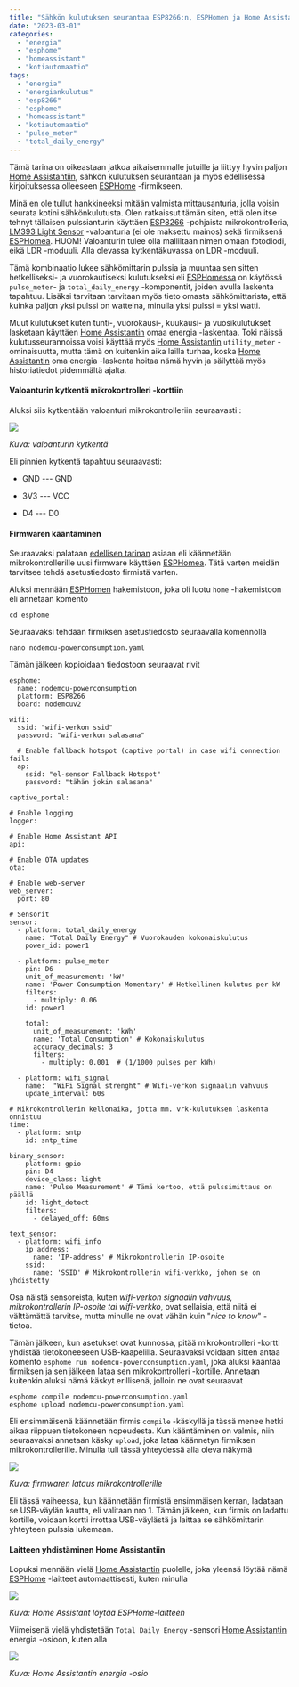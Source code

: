 ```yaml
---
title: "Sähkön kulutuksen seurantaa ESP8266:n, ESPHomen ja Home Assistantin avulla"
date: "2023-03-01"
categories: 
  - "energia"
  - "esphome"
  - "homeassistant"
  - "kotiautomaatio"
tags: 
  - "energia"
  - "energiankulutus"
  - "esp8266"
  - "esphome"
  - "homeassistant"
  - "kotiautomaatio"
  - "pulse_meter"
  - "total_daily_energy"
---
```


Tämä tarina on oikeastaan jatkoa aikaisemmalle jutuille ja liittyy hyvin paljon [Home Assistantiin](https://www.home-assistant.io/), sähkön kulutuksen seurantaan ja myös edellisessä kirjoituksessa olleeseen [ESPHome](/posts/esphomen-asennus-paatteen-kautta-linux-kayttojarjestelmaan/) -firmikseen.

Minä en ole tullut hankkineeksi mitään valmista mittausanturia, jolla voisin seurata kotini sähkönkulutusta. Olen ratkaissut tämän siten, että olen itse tehnyt tällaisen pulssianturin käyttäen [ESP8266](https://en.wikipedia.org/wiki/ESP8266) -pohjaista mikrokontrolleria, [LM393 Light Sensor](https://www.elektroniikkaosat.com/c-67/p-163360505/Valosensorimoduuli-fotodiodi.html) -valoanturia (ei ole maksettu mainos) sekä firmiksenä [ESPHomea](https://esphome.io/). HUOM! Valoanturin tulee olla malliltaan nimen omaan fotodiodi, eikä LDR -moduuli. Alla olevassa kytkentäkuvassa on LDR -moduuli.

Tämä kombinaatio lukee sähkömittarin pulssia ja muuntaa sen sitten hetkelliseksi- ja vuorokautiseksi kulutukseksi eli [ESPHomessa](https://esphome.io/) on käytössä `pulse_meter`\- ja `total_daily_energy` -komponentit, joiden avulla laskenta tapahtuu. Lisäksi tarvitaan tarvitaan myös tieto omasta sähkömittarista, että kuinka paljon yksi pulssi on watteina, minulla yksi pulssi = yksi watti.

Muut kulutukset kuten tunti-, vuorokausi-, kuukausi- ja vuosikulutukset lasketaan käyttäen [Home Assistantin](https://www.home-assistant.io/) omaa energia -laskentaa. Toki näissä kulutusseurannoissa voisi käyttää myös [Home Assistantin](https://www.home-assistant.io/) `utility_meter` -ominaisuutta, mutta tämä on kuitenkin aika lailla turhaa, koska [Home Assistantin](https://www.home-assistant.io/) oma energia -laskenta hoitaa nämä hyvin ja säilyttää myös historiatiedot pidemmältä ajalta.

#### Valoanturin kytkentä mikrokontrolleri -korttiin

Aluksi siis kytkentään valoanturi mikrokontrolleriin seuraavasti :

![](/images/sahkon-kulutuksen-seurantaa-esp8266-esphomen-ja-home-assistantin-avulla/kuva1.webp)

_Kuva: valoanturin kytkentä_

Eli pinnien kytkentä tapahtuu seuraavasti:

- GND --- GND

- 3V3 --- VCC

- D4 --- D0

#### Firmwaren kääntäminen

Seuraavaksi palataan [edellisen tarinan](/posts/esphomen-asennus-paatteen-kautta-linux-kayttojarjestelmaan/) asiaan eli käännetään mikrokontrollerille uusi firmware käyttäen [ESPHomea](https://esphome.io/). Tätä varten meidän tarvitsee tehdä asetustiedosto firmistä varten.

Aluksi mennään [ESPHomen](https://esphome.io/) hakemistoon, joka oli luotu `home` -hakemistoon eli annetaan komento

```
cd esphome
```

Seuraavaksi tehdään firmiksen asetustiedosto seuraavalla komennolla

```
nano nodemcu-powerconsumption.yaml
```

Tämän jälkeen kopioidaan tiedostoon seuraavat rivit

```
esphome:
  name: nodemcu-powerconsumption
  platform: ESP8266
  board: nodemcuv2

wifi:
  ssid: "wifi-verkon ssid"
  password: "wifi-verkon salasana"

  # Enable fallback hotspot (captive portal) in case wifi connection fails
  ap:
    ssid: "el-sensor Fallback Hotspot"
    password: "tähän jokin salasana"

captive_portal:

# Enable logging
logger:

# Enable Home Assistant API
api:

# Enable OTA updates
ota:

# Enable web-server
web_server:
  port: 80

# Sensorit
sensor:
  - platform: total_daily_energy
    name: "Total Daily Energy" # Vuorokauden kokonaiskulutus
    power_id: power1

  - platform: pulse_meter
    pin: D6
    unit_of_measurement: 'kW'
    name: 'Power Consumption Momentary' # Hetkellinen kulutus per kW
    filters:
      - multiply: 0.06
    id: power1
    
    total:
      unit_of_measurement: 'kWh'
      name: 'Total Consumption' # Kokonaiskulutus
      accuracy_decimals: 3
      filters:
        - multiply: 0.001  # (1/1000 pulses per kWh)
    
  - platform: wifi_signal
    name:  "WiFi Signal strenght" # Wifi-verkon signaalin vahvuus
    update_interval: 60s
 
# Mikrokontrollerin kellonaika, jotta mm. vrk-kulutuksen laskenta onnistuu
time:
  - platform: sntp
    id: sntp_time
    
binary_sensor:
  - platform: gpio
    pin: D4
    device_class: light
    name: 'Pulse Measurement' # Tämä kertoo, että pulssimittaus on päällä
    id: light_detect
    filters:
      - delayed_off: 60ms

text_sensor:
  - platform: wifi_info
    ip_address:
      name: 'IP-address' # Mikrokontrollerin IP-osoite
    ssid:
      name: 'SSID' # Mikrokontrollerin wifi-verkko, johon se on yhdistetty
```

Osa näistä sensoreista, kuten _wifi-verkon signaalin vahvuus, mikrokontrollerin IP-osoite tai wifi-verkko_, ovat sellaisia, että niitä ei välttämättä tarvitse, mutta minulle ne ovat vähän kuin "_nice to know_" -tietoa.

Tämän jälkeen, kun asetukset ovat kunnossa, pitää mikrokontrolleri -kortti yhdistää tietokoneeseen USB-kaapelilla. Seuraavaksi voidaan sitten antaa komento `esphome run nodemcu-powerconsumption.yaml`, joka aluksi kääntää firmiksen ja sen jälkeen lataa sen mikrokontrolleri -kortille. Annetaan kuitenkin aluksi nämä käskyt erillisenä, jolloin ne ovat seuraavat

```
esphome compile nodemcu-powerconsumption.yaml
esphome upload nodemcu-powerconsumption.yaml
```

Eli ensimmäisenä käännetään firmis `compile` -käskyllä ja tässä menee hetki aikaa riippuen tietokoneen nopeudesta. Kun kääntäminen on valmis, niin seuraavaksi annetaan käsky `upload`, joka lataa käännetyn firmiksen mikrokontrollerille. Minulla tuli tässä yhteydessä alla oleva näkymä

![](/images/sahkon-kulutuksen-seurantaa-esp8266-esphomen-ja-home-assistantin-avulla/kuva2.webp)

_Kuva: firmwaren lataus mikrokontrollerille_

Eli tässä vaiheessa, kun käännetään firmistä ensimmäisen kerran, ladataan se USB-väylän kautta, eli valitaan nro 1. Tämän jälkeen, kun firmis on ladattu kortille, voidaan kortti irrottaa USB-väylästä ja laittaa se sähkömittarin yhteyteen pulssia lukemaan.

#### Laitteen yhdistäminen Home Assistantiin

Lopuksi mennään vielä [Home Assistantin](https://www.home-assistant.io/) puolelle, joka yleensä löytää nämä [ESPHome](https://esphome.io) -laitteet automaattisesti, kuten minulla

![](/images/sahkon-kulutuksen-seurantaa-esp8266-esphomen-ja-home-assistantin-avulla/kuva3.webp)

_Kuva: Home Assistant löytää ESPHome-laitteen_

Viimeisenä vielä yhdistetään `Total Daily Energy` -sensori [Home Assistantin](https://www.home-assistant.io/) energia -osioon, kuten alla

![](/images/sahkon-kulutuksen-seurantaa-esp8266-esphomen-ja-home-assistantin-avulla/kuva4.webp)

_Kuva: Home Assistantin energia -osio_

